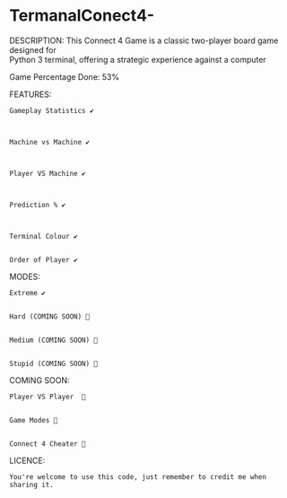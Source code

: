 # TermanalConect4-


DESCRIPTION:
This Connect 4 Game is a classic two-player board game designed for  
Python 3 terminal, offering a strategic experience against a computer 


Game Percentage Done: 53%



FEATURES:

    Gameplay Statistics ✔️
    
    

    Machine vs Machine ✔️
    


    Player VS Machine ✔️
    
    

    Prediction % ✔️
    
    

    Terminal Colour ✔️

    
    Order of Player ✔️

MODES:

    Extreme ✔️
    

    Hard (COMING SOON) 🔴
    

    Medium (COMING SOON) 🔴
    

    Stupid (COMING SOON) 🔴

COMING SOON:


    Player VS Player  🔴
    

    Game Modes 🔴
    

    Connect 4 Cheater 🔴
    

LICENCE: 


    You're welcome to use this code, just remember to credit me when sharing it.
  
